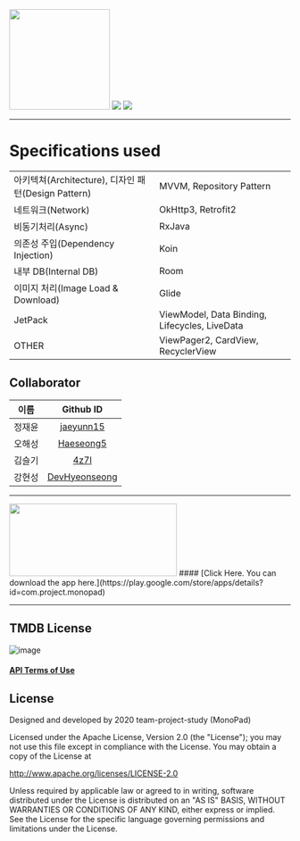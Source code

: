 <image src="https://user-images.githubusercontent.com/55985789/99517367-a307cb00-29d2-11eb-8856-272e77303345.png" width="180" height="180"/>
<image src="https://user-images.githubusercontent.com/55985789/99517098-53c19a80-29d2-11eb-8cfd-1a70e101fe8f.png" />
<image src="https://user-images.githubusercontent.com/55985789/99517295-89ff1a00-29d2-11eb-8570-e868908c6bd3.png" />

---- 
# Specifications used
|||
|------|---|
|아키텍쳐(Architecture), 디자인 패턴(Design Pattern)| MVVM, Repository Pattern|
|네트워크(Network)| OkHttp3, Retrofit2|
|비동기처리(Async)|  RxJava|
|의존성 주입(Dependency Injection) | Koin |
|내부 DB(Internal DB) | Room |
|이미지 처리(Image Load & Download)| Glide|
|JetPack| ViewModel, Data Binding, Lifecycles, LiveData|
|OTHER | ViewPager2, CardView, RecyclerView |

## Collaborator
|이름|Github ID|
|:--:|:--:|
|정재윤|[jaeyunn15](https://github.com/jaeyunn15)|
|오해성|[Haeseong5](https://github.com/Haeseong5)|
|김슬기|[4z7l](https://github.com/4z7l)|
|강현성|[DevHyeonseong](https://github.com/DevHyeonseong)|

-----
<image src="https://user-images.githubusercontent.com/55985789/99519696-89b44e00-29d5-11eb-9804-e23de986bb4e.png" width="300" height="130"/>
#### [Click Here. You can download the app here.](https://play.google.com/store/apps/details?id=com.project.monopad) 

____
## TMDB License
![image](https://user-images.githubusercontent.com/55985789/99520400-61791f00-29d6-11eb-9a74-c902545cd74b.png)

#### [API Terms of Use](https://www.themoviedb.org/documentation/api/terms-of-use?language=ko-KR)


## License
Designed and developed by 2020 team-project-study (MonoPad)
 
 Licensed under the Apache License, Version 2.0 (the "License");
 you may not use this file except in compliance with the License.
 You may obtain a copy of the License at
 
 http://www.apache.org/licenses/LICENSE-2.0
 
 Unless required by applicable law or agreed to in writing, software
 distributed under the License is distributed on an "AS IS" BASIS,
 WITHOUT WARRANTIES OR CONDITIONS OF ANY KIND, either express or implied.
 See the License for the specific language governing permissions and
 limitations under the License.
